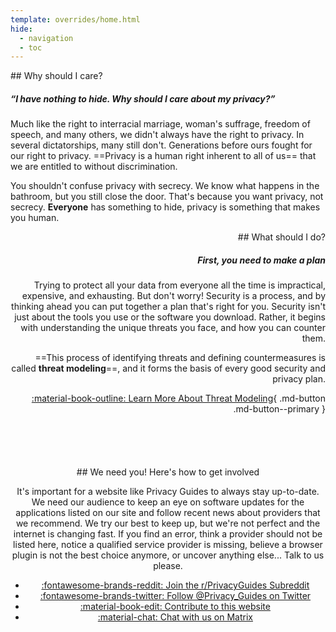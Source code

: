 ```yaml
---
template: overrides/home.html
hide:
  - navigation
  - toc
---
```


<div style="max-width:50rem;margin:auto;" markdown>
<div style="max-width:38rem;" markdown>
## Why should I care?

##### “I have nothing to hide. Why should I care about my privacy?”

Much like the right to interracial marriage, woman's suffrage, freedom of speech, and many others, we didn't always have the right to privacy. In several dictatorships, many still don't. Generations before ours fought for our right to privacy. ==Privacy is a human right inherent to all of us== that we are entitled to without discrimination.

You shouldn't confuse privacy with secrecy. We know what happens in the bathroom, but you still close the door. That's because you want privacy, not secrecy. **Everyone** has something to hide, privacy is something that makes you human.
</div>

<div style="margin-left:auto;margin-right:0;text-align:right;max-width:38rem;" markdown>
## What should I do?

##### First, you need to make a plan

Trying to protect all your data from everyone all the time is impractical, expensive, and exhausting. But don't worry! Security is a process, and by thinking ahead you can put together a plan that's right for you. Security isn't just about the tools you use or the software you download. Rather, it begins with understanding the unique threats you face, and how you can counter them.

==This process of identifying threats and defining countermeasures is called **threat modeling**==, and it forms the basis of every good security and privacy plan.

[:material-book-outline: Learn More About Threat Modeling](threat-modeling.md){ .md-button .md-button--primary }
</div>
</div>

<center style="padding-top:5em;max-width:960px;margin:auto;" markdown>
## We need you! Here's how to get involved

It's important for a website like Privacy Guides to always stay up-to-date. We need our audience to keep an eye on software updates for the applications listed on our site and follow recent news about providers that we recommend. We try our best to keep up, but we're not perfect and the internet is changing fast. If you find an error, think a provider should not be listed here, notice a qualified service provider is missing, believe a browser plugin is not the best choice anymore, or uncover anything else... Talk to us please.
</center>
<center markdown>
<div class="grid cards" style="max-width:800px;text-align:center;padding-bottom:5em;" markdown>

- [:fontawesome-brands-reddit: Join the r/PrivacyGuides Subreddit](https://www.reddit.com/r/privacyguides)
- [:fontawesome-brands-twitter: Follow @Privacy_Guides on Twitter](https://twitter.com/privacy_guides)
- [:material-book-edit: Contribute to this website](https://github.com/privacyguides/privacyguides.org)
- [:material-chat: Chat with us on Matrix](https://matrix.to/#/#privacyguides:matrix.org)

</div>
</center>

